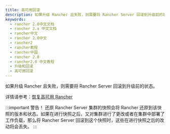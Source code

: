 ```yaml
---
title: 高可用回滚
description: 如果升级 Rancher 且失败，则需要将 Rancher Server 回滚到升级前的状态。
keywords:
  - rancher 2.0中文文档
  - rancher 2.x 中文文档
  - rancher中文
  - rancher 2.0中文
  - rancher2
  - rancher教程
  - rancher中国
  - rancher 2.0
  - rancher2.0 中文教程
  - 升级和回滚
  - 高可用回滚
---
```


如果升级 Rancher 且失败，则需要将 Rancher Server 回滚到升级前的状态。

详情请参考：[恢复高可用 Rancher](/docs/rancher2/backups/2.0-2.4/restorations/ha-restoration/_index)

:::important 警告！
还原 Rancher Server 集群的快照会将 Rancher 还原到该快照的版本和状态。如果在进行快照之后，又对集群进行了更改或者在集群中部署了工作负载，那么将 Rancher Server 回滚到这个快照时，这些在进行快照之后的改动将会丢失。
:::

